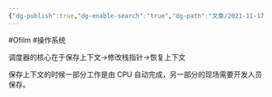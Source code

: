 ```yaml
---
{"dg-publish":true,"dg-enable-search":"true","dg-path":"文章/2021-11-17 调度器实现的核心.md","permalink":"/文章/2021-11-17 调度器实现的核心/","dgEnableSearch":"true","dgPassFrontmatter":true,"created":"2023-02-10T22:53:54.000+08:00","updated":"2023-11-14T13:33:51.000+08:00"}
---
```


#Ofilm #操作系统

调度器的核心在于保存上下文->修改栈指针->恢复上下文

保存上下文的时候一部分工作是由 CPU 自动完成，另一部分的现场需要开发人员保存。